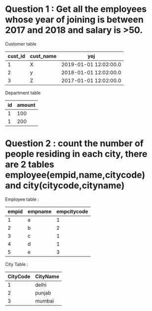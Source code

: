 # Question 1 : Get all the employees  whose year of joining is between 2017 and 2018 and salary is >50.

Customer table 

|cust_id|cust_name|yoj|
|---|---|---|
|1|X|2019-01-01 12:02:00.0|
|2|y|2018-01-01 12:02:00.0|
|3|Z|2017-01-01 12:02:00.0|

Department table 

|id |amount|
|---|---|
| 1 |100|
| 1 |200|

# Question 2 : count the number of people residing in each city, there are 2 tables employee(empid,name,citycode) and city(citycode,cityname)

Employee table :

|empid|empname|empcitycode|
|---|---|---| 
1|a|1|
2|b|2|
3|c|1|
4|d|1|
5|e|3|

City Table :

|CityCode|CityName|
|---|---|
|1|delhi|
|2|punjab|
|3|mumbai|
